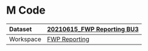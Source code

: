 



# M Code

|Dataset|[20210615_FWP Reporting BU3](./../20210615_FWP-Reporting-BU3.md)|
| :--- | :--- |
|Workspace|[FWP Reporting](../../Workspaces/FWP-Reporting.md)|
